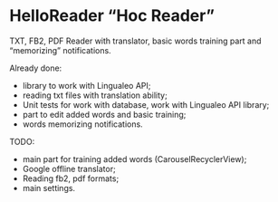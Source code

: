 # HelloReader “Hoc Reader”

TXT, FB2, PDF Reader with translator, basic words training part and “memorizing” notifications. 

Already done: 
- library to work with Lingualeo API; 
- reading txt files with translation ability; 
- Unit tests for work with database, work with Lingualeo API library; 
- part to edit added words and basic training; 
- words memorizing notifications.

TODO: 
- main part for training added words (CarouselRecyclerView); 
- Google offline translator; 
- Reading fb2, pdf formats; 
- main settings. 
